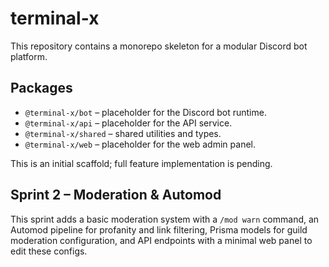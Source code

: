 # terminal-x

This repository contains a monorepo skeleton for a modular Discord bot platform.

## Packages

- `@terminal-x/bot` – placeholder for the Discord bot runtime.
- `@terminal-x/api` – placeholder for the API service.
- `@terminal-x/shared` – shared utilities and types.
- `@terminal-x/web` – placeholder for the web admin panel.

This is an initial scaffold; full feature implementation is pending.

## Sprint 2 – Moderation & Automod

This sprint adds a basic moderation system with a `/mod warn` command, an Automod
pipeline for profanity and link filtering, Prisma models for guild moderation
configuration, and API endpoints with a minimal web panel to edit these configs.

